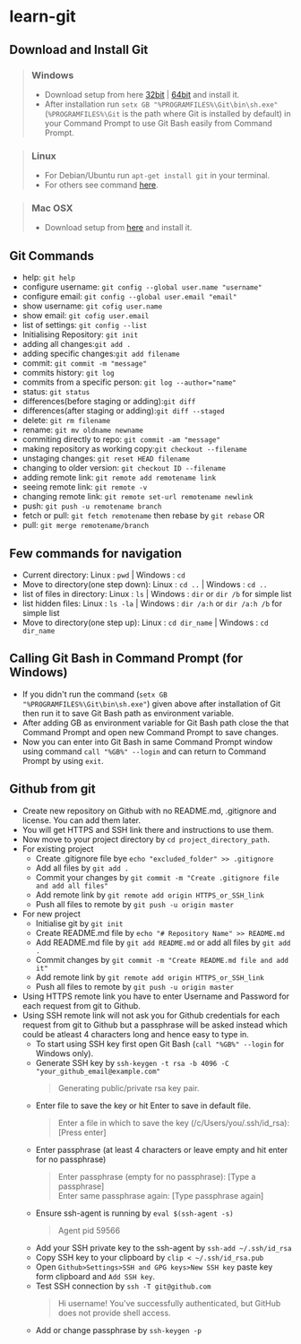 # learn-git

## Download and Install Git
> ### Windows
> + Download setup from here [32bit](https://github.com/git-for-windows/git/releases/download/v2.17.1.windows.2/Git-2.17.1.2-32-bit.exe) | [64bit](https://github.com/git-for-windows/git/releases/download/v2.17.1.windows.2/Git-2.17.1.2-64-bit.exe) and install it.
> + After installation run `setx GB "%PROGRAMFILES%\Git\bin\sh.exe"` (`%PROGRAMFILES%\Git` is the path where Git is installed by default) in your Command Prompt to use Git Bash easily from Command Prompt.

> ### Linux
> + For Debian/Ubuntu run `apt-get install git` in your terminal.
> + For others see command [here](https://git-scm.com/download/linux).

> ### Mac OSX
> + Download setup from [here](https://sourceforge.net/projects/git-osx-installer/files/git-2.17.1-intel-universal-mavericks.dmg/download?use_mirror=autoselect) and install it.

## Git Commands
+ help: `git help`
+ configure username: `git config --global user.name "username"`
+ configure email: `git config --global user.email "email"`
+ show username:  `git cofig user.name`
+ show email:  `git cofig user.email`
+ list of settings: `git config --list`
+ Initialising Repository: `git init`
+ adding all changes:`git add .`
+ adding specific changes:`git add filename`
+ commit: `git commit -m "message"`
+ commits history: `git log`
+ commits from a specific person: `git log --author="name"`
+ status: `git status`
+ differences(before staging or adding):`git diff`
+ differences(after staging or adding):`git diff --staged`
+ delete: `git rm filename`
+ rename: `git mv oldname newname`
+ commiting directly to repo: `git commit -am "message"`
+ making repository as working copy:`git checkout --filename`
+ unstaging changes: `git reset HEAD filename`
+ changing to older version: `git checkout ID --filename`
+ adding remote link: `git remote add remotename link`
+ seeing remote link: `git remote -v`
+ changing remote link: `git remote set-url remotename newlink`
+ push: `git push -u remotename branch`
+ fetch or pull: `git fetch remotename` then rebase by `git rebase`
OR
+ pull: `git merge remotename/branch`

## Few commands for navigation
+ Current directory: Linux : `pwd` | Windows : `cd`
+ Move to directory(one step down): Linux : `cd ..` | Windows : `cd ..`
+ list of files in directory: Linux : `ls` | Windows : `dir` or `dir /b` for simple list
+ list hidden files: Linux : `ls -la` | Windows : `dir /a:h` or `dir /a:h /b` for simple list
+ Move to directory(one step up): Linux : `cd dir_name` | Windows : `cd dir_name`

## Calling Git Bash in Command Prompt (for Windows)
+ If you didn't run the command (`setx GB "%PROGRAMFILES%\Git\bin\sh.exe"`) given above after installation of Git then run it to save Git Bash path as environment variable.
+ After adding GB as environment variable for Git Bash path close the that Command Prompt and open new Command Prompt to save changes.
+ Now you can enter into Git Bash in same Command Prompt window using command `call "%GB%" --login` and can return to Command Prompt by using `exit`.

## Github from git
+ Create new repository on Github with no README.md, .gitignore and license. You can add them later.
+ You will get HTTPS and SSH link there and instructions to use them.
+ Now move to your project directory by `cd project_directory_path`.
+ For existing project
  - Create .gitignore file bye `echo "excluded_folder" >> .gitignore`
  - Add all files by `git add .`
  - Commit your changes by `git commit -m "Create .gitignore file and add all files"`
  - Add remote link by `git remote add origin HTTPS_or_SSH_link`
  - Push all files to remote by `git push -u origin master`
+ For new project
  - Initialise git by `git init`
  - Create README.md file by `echo "# Repository Name" >> README.md`
  - Add README.md file by `git add README.md` or add all files by `git add .`
  - Commit changes by `git commit -m "Create README.md file and add it"`
  - Add remote link by `git remote add origin HTTPS_or_SSH_link`
  - Push all files to remote by `git push -u origin master`
+ Using HTTPS remote link you have to enter Username and Password for each request from git to Github.
+ Using SSH remote link will not ask you for Github credentials for each request from git to Github but a passphrase will be asked instead which could be atleast 4 characters long and hence easy to type in.
  - To start using SSH key first open Git Bash (`call "%GB%" --login` for Windows only).
  - Generate SSH key by `ssh-keygen -t rsa -b 4096 -C "your_github_email@example.com"`
    > Generating public/private rsa key pair.
  - Enter file to save the key or hit Enter to save in default file.
    > Enter a file in which to save the key (/c/Users/you/.ssh/id_rsa):[Press enter]
  - Enter passphrase (at least 4 characters or leave empty and hit enter for no passphrase)
    > Enter passphrase (empty for no passphrase): [Type a passphrase]\
    > Enter same passphrase again: [Type passphrase again]
  - Ensure ssh-agent is running by `eval $(ssh-agent -s)`
    > Agent pid 59566
  - Add your SSH private key to the ssh-agent by `ssh-add ~/.ssh/id_rsa`
  - Copy SSH key to your clipboard by `clip < ~/.ssh/id_rsa.pub`
  - Open `Github>Settings>SSH and GPG keys>New SSH key` paste key form clipboard and `Add SSH key`.
  - Test SSH connection by `ssh -T git@github.com`
    > Hi username! You've successfully authenticated, but GitHub does not provide shell access.
  - Add or change passphrase by `ssh-keygen -p`
